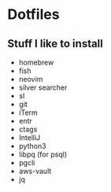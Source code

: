 # Dotfiles

## Stuff I like to install

* homebrew
* fish
* neovim
* silver searcher
* sl
* git
* iTerm
* entr
* ctags
* IntelliJ
* python3
* libpq (for psql)
* pgcli
* aws-vault
* jq
